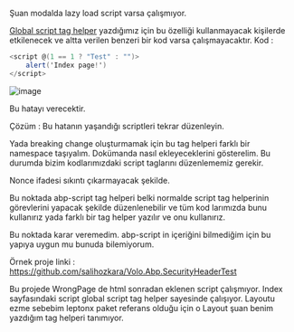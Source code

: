 Şuan modalda lazy load script varsa çalışmıyor.

[Global script tag helper](https://github.com/abpframework/abp/pull/16496/files#diff-780060cc19621243a4f319661074649ca9aee2a608604b22e69d21b7b46e80c8) yazdığımız için bu özelliği kullanmayacak kişilerde etkilenecek ve altta verilen benzeri bir kod varsa çalışmayacaktır.
Kod : 
```cs
<script @(1 == 1 ? "Test" : "")>
    alert('Index page!')
</script>
```

![image](https://github.com/salihozkara/MD/assets/58659931/70bde62b-e965-476c-976e-cf2c9cf0d73f)


Bu hatayı verecektir.

Çözüm :
Bu hatanın yaşandığı scriptleri tekrar düzenleyin.


Yada breaking change oluşturmamak için bu tag helperi farklı bir namespace taşıyalım. Dokümanda nasıl ekleyeceklerini gösterelim. Bu durumda bizim kodlarımızdaki script taglarını düzenlememiz gerekir.

Nonce ifadesi sıkıntı çıkarmayacak şekilde. 

Bu noktada abp-script tag helperi belki normalde script tag helperinin görevlerini yapacak şekilde düzenlenebilir ve tüm kod larımızda bunu kullanırız yada farklı bir tag helper yazılır ve onu kullanırız.


Bu noktada karar veremedim.
abp-script in içeriğini bilmediğim için bu yapıya uygun mu bunuda bilemiyorum.

Örnek proje linki : https://github.com/salihozkara/Volo.Abp.SecurityHeaderTest

Bu projede WrongPage de html sonradan eklenen script çalışmıyor. Index sayfasındaki script global script tag helper sayesinde çalışıyor.
Layoutu ezme sebebim leptonx paket referans olduğu için o Layout şuan benim yazdığım tag helperi tanımıyor.
